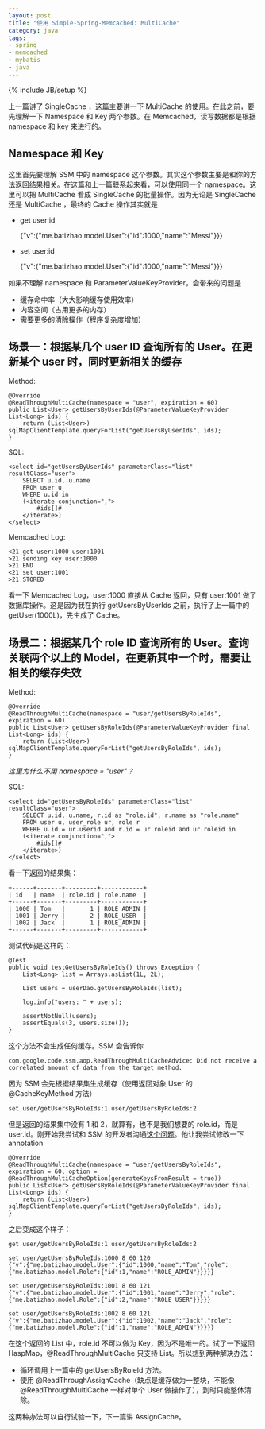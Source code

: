```yaml
---
layout: post
title: "使用 Simple-Spring-Memcached: MultiCache"
category: java 
tags: 
- spring
- memcached
- mybatis
- java
---
```

{% include JB/setup %}

上一篇讲了 SingleCache ，这篇主要讲一下 MultiCache 的使用。在此之前，要先理解一下 Namespace 和 Key 两个参数。在 Memcached，读写数据都是根据 namespace 和 key 来进行的。

## Namespace 和 Key

这里首先要理解 SSM 中的 namespace 这个参数。其实这个参数主要是和你的方法返回结果相关。在这篇和上一篇联系起来看，可以使用同一个 namespace。这里可以把 MultiCache 看成 SingleCache 的批量操作。因为无论是 SingleCache 还是 MultiCache ，最终的 Cache 操作其实就是

* get user:id

	{"v":{"me.batizhao.model.User":{"id":1000,"name":"Messi"}}}
	
* set user:id

	{"v":{"me.batizhao.model.User":{"id":1000,"name":"Messi"}}}


如果不理解 namespace 和 ParameterValueKeyProvider，会带来的问题是

* 缓存命中率（大大影响缓存使用效率）
* 内容空间（占用更多的内存）
* 需要更多的清除操作（程序复杂度增加）


## 场景一：根据某几个 user ID 查询所有的 User。在更新某个 user 时，同时更新相关的缓存

Method:

	@Override
    @ReadThroughMultiCache(namespace = "user", expiration = 60)
    public List<User> getUsersByUserIds(@ParameterValueKeyProvider List<Long> ids) {
        return (List<User>) sqlMapClientTemplate.queryForList("getUsersByUserIds", ids);
    }
    
SQL:

	<select id="getUsersByUserIds" parameterClass="list" resultClass="user">
        SELECT u.id, u.name
        FROM user u
        WHERE u.id in
        (<iterate conjunction=",">
            #ids[]#
        </iterate>)
    </select>
    
Memcached Log:

	<21 get user:1000 user:1001
	>21 sending key user:1000
	>21 END
	<21 set user:1001
	>21 STORED
	
看一下 Memcached Log，user:1000 直接从 Cache 返回，只有 user:1001 做了数据库操作。这是因为我在执行	getUsersByUserIds 之前，执行了上一篇中的 getUser(1000L)，先生成了 Cache。        

## 场景二：根据某几个 role ID 查询所有的 User。查询关联两个以上的 Model，在更新其中一个时，需要让相关的缓存失效

Method:

	@Override
    @ReadThroughMultiCache(namespace = "user/getUsersByRoleIds", expiration = 60)
    public List<User> getUsersByRoleIds(@ParameterValueKeyProvider final List<Long> ids) {
        return (List<User>) sqlMapClientTemplate.queryForList("getUsersByRoleIds", ids);
    }
    
*这里为什么不用 namespace = "user"？*   

SQL:

	<select id="getUsersByRoleIds" parameterClass="list" resultClass="user">
        SELECT u.id, u.name, r.id as "role.id", r.name as "role.name"
        FROM user u, user_role ur, role r
        WHERE u.id = ur.userid and r.id = ur.roleid and ur.roleid in
        (<iterate conjunction=",">
            #ids[]#
        </iterate>)
    </select>
    
看一下返回的结果集：

	+------+-------+---------+------------+
	| id   | name  | role.id | role.name  |
	+------+-------+---------+------------+
	| 1000 | Tom   |       1 | ROLE_ADMIN |
	| 1001 | Jerry |       2 | ROLE_USER  |
	| 1002 | Jack  |       1 | ROLE_ADMIN |
	+------+-------+---------+------------+ 
	
测试代码是这样的：

	@Test
    public void testGetUsersByRoleIds() throws Exception {
        List<Long> list = Arrays.asList(1L, 2L);

        List users = userDao.getUsersByRoleIds(list);

        log.info("users: " + users);

        assertNotNull(users);
        assertEquals(3, users.size());
    }	
	
这个方法不会生成任何缓存。SSM 会告诉你

	com.google.code.ssm.aop.ReadThroughMultiCacheAdvice: Did not receive a correlated amount of data from the target method.
	
因为 SSM 会先根据结果集生成缓存（使用返回对象 User 的 @CacheKeyMethod 方法）

	set user/getUsersByRoleIds:1 user/getUsersByRoleIds:2
	
但是返回的结果集中没有 1 和 2，就算有，也不是我们想要的 role.id，而是 user.id。刚开始我尝试和 SSM 的开发者沟通[这个问题](http://code.google.com/p/simple-spring-memcached/issues/detail?id=10)。他让我尝试修改一下 annotation

	@Override
    @ReadThroughMultiCache(namespace = "user/getUsersByRoleIds", expiration = 60, option = @ReadThroughMultiCacheOption(generateKeysFromResult = true))
    public List<User> getUsersByRoleIds(@ParameterValueKeyProvider final List<Long> ids) {
        return (List<User>) sqlMapClientTemplate.queryForList("getUsersByRoleIds", ids);
    }
    
之后变成这个样子：
	
	get user/getUsersByRoleIds:1 user/getUsersByRoleIds:2
	
	set user/getUsersByRoleIds:1000 8 60 120
	{"v":{"me.batizhao.model.User":{"id":1000,"name":"Tom","role":{"me.batizhao.model.Role":{"id":1,"name":"ROLE_ADMIN"}}}}}
	
	set user/getUsersByRoleIds:1001 8 60 121
	{"v":{"me.batizhao.model.User":{"id":1001,"name":"Jerry","role":{"me.batizhao.model.Role":{"id":2,"name":"ROLE_USER"}}}}}
	
	set user/getUsersByRoleIds:1002 8 60 121
	{"v":{"me.batizhao.model.User":{"id":1002,"name":"Jack","role":{"me.batizhao.model.Role":{"id":1,"name":"ROLE_ADMIN"}}}}}
	
在这个返回的 List 中，role.id 不可以做为 Key，因为不是唯一的。试了一下返回 HaspMap，@ReadThroughMultiCache 只支持 List。所以想到两种解决办法：

* 循环调用上一篇中的 getUsersByRoleId 方法。
* 使用 @ReadThroughAssignCache（缺点是缓存做为一整块，不能像 @ReadThroughMultiCache 一样对单个 User 做操作了），到时只能整体清除。

这两种办法可以自行试验一下，下一篇讲 AssignCache。

	
	    	  